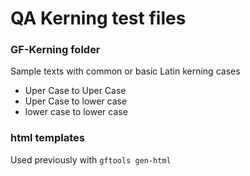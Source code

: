# QA Kerning test files

### GF-Kerning folder

Sample texts with common or basic Latin kerning cases

- Uper Case to Uper Case 
- Uper Case to lower case 
- lower case to lower case 


### html templates

Used previously with `gftools gen-html`
